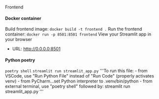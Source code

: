 
Frontend

#### Docker container
Build frontend image: `docker build -t frontend .`
Run the frontend container: `docker run -p 8501:8501 frontend`
View your Streamlit app in your browser
- URL: http://0.0.0.0:8501

#### Python poetry
`poetry shell`
`streamlit run streamlit_app.py`
'''To run this file:
        - from VSCode, use "Run Python File" instead of "Run Code" (properly activates venv)
        - from PyCharm...set Python interpreter to .venv/bin/python
        - from external terminal, use "poetry shell" followed by:
            streamlit run streamlit_app.py
'''
